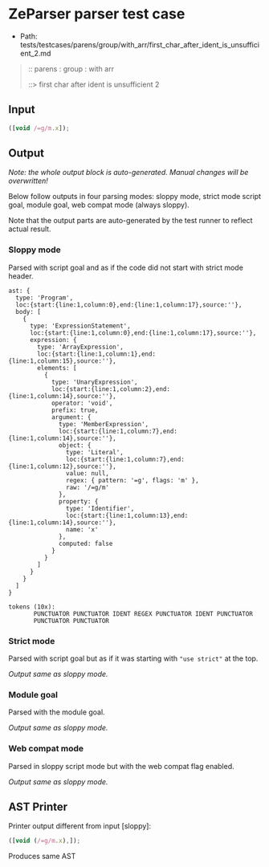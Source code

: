 # ZeParser parser test case

- Path: tests/testcases/parens/group/with_arr/first_char_after_ident_is_unsufficient_2.md

> :: parens : group : with arr
>
> ::> first char after ident is unsufficient 2

## Input

`````js
([void /=g/m.x]);
`````

## Output

_Note: the whole output block is auto-generated. Manual changes will be overwritten!_

Below follow outputs in four parsing modes: sloppy mode, strict mode script goal, module goal, web compat mode (always sloppy).

Note that the output parts are auto-generated by the test runner to reflect actual result.

### Sloppy mode

Parsed with script goal and as if the code did not start with strict mode header.

`````
ast: {
  type: 'Program',
  loc:{start:{line:1,column:0},end:{line:1,column:17},source:''},
  body: [
    {
      type: 'ExpressionStatement',
      loc:{start:{line:1,column:0},end:{line:1,column:17},source:''},
      expression: {
        type: 'ArrayExpression',
        loc:{start:{line:1,column:1},end:{line:1,column:15},source:''},
        elements: [
          {
            type: 'UnaryExpression',
            loc:{start:{line:1,column:2},end:{line:1,column:14},source:''},
            operator: 'void',
            prefix: true,
            argument: {
              type: 'MemberExpression',
              loc:{start:{line:1,column:7},end:{line:1,column:14},source:''},
              object: {
                type: 'Literal',
                loc:{start:{line:1,column:7},end:{line:1,column:12},source:''},
                value: null,
                regex: { pattern: '=g', flags: 'm' },
                raw: '/=g/m'
              },
              property: {
                type: 'Identifier',
                loc:{start:{line:1,column:13},end:{line:1,column:14},source:''},
                name: 'x'
              },
              computed: false
            }
          }
        ]
      }
    }
  ]
}

tokens (10x):
       PUNCTUATOR PUNCTUATOR IDENT REGEX PUNCTUATOR IDENT PUNCTUATOR
       PUNCTUATOR PUNCTUATOR
`````

### Strict mode

Parsed with script goal but as if it was starting with `"use strict"` at the top.

_Output same as sloppy mode._

### Module goal

Parsed with the module goal.

_Output same as sloppy mode._

### Web compat mode

Parsed in sloppy script mode but with the web compat flag enabled.

_Output same as sloppy mode._

## AST Printer

Printer output different from input [sloppy]:

````js
([void (/=g/m.x),]);
````

Produces same AST
